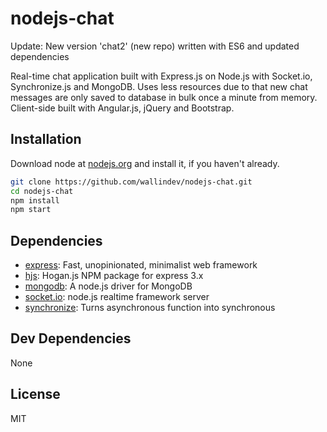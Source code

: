# nodejs-chat 

Update: New version 'chat2' (new repo) written with ES6 and updated dependencies

Real-time chat application built with Express.js on Node.js with Socket.io, Synchronize.js and MongoDB. Uses less resources due to that new chat messages are only saved to database in bulk once a minute from memory. Client-side built with Angular.js, jQuery and Bootstrap.

## Installation

Download node at [nodejs.org](http://nodejs.org) and install it, if you haven't already.

```sh
git clone https://github.com/wallindev/nodejs-chat.git
cd nodejs-chat
npm install
npm start
```

## Dependencies

- [express](https://github.com/strongloop/express): Fast, unopinionated, minimalist web framework
- [hjs](https://github.com/nullfirm/hjs): Hogan.js NPM package for express 3.x
- [mongodb](https://github.com/mongodb/node-mongodb-native): A node.js driver for MongoDB
- [socket.io](https://github.com/Automattic/socket.io): node.js realtime framework server
- [synchronize](https://github.com/alexeypetrushin/synchronize): Turns asynchronous function into synchronous

## Dev Dependencies

None

## License

MIT
